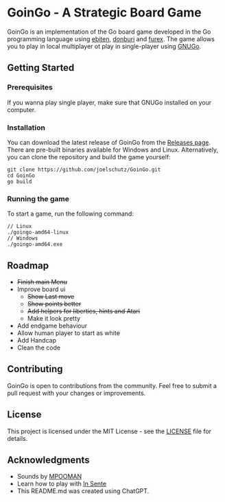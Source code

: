 # GoinGo - A Strategic Board Game

GoinGo is an implementation of the Go board game developed in the Go programming language using [ebiten](https://github.com/hajimehoshi/ebiten), [donburi](https://github.com/yohamta/donburi) and [furex](https://github.com/yohamta/furex). The game allows you to play in local multiplayer ot play in single-player using [GNUGo](https://www.gnu.org/software/gnugo/).

## Getting Started

### Prerequisites

If you wanna play single player, make sure that GNUGo installed on your computer.

### Installation

You can download the latest release of GoinGo from the [Releases page](https://github.com/joelschutz/GoinGo/releases). There are pre-built binaries available for Windows and Linux. Alternatively, you can clone the repository and build the game yourself:

```
git clone https://github.com/joelschutz/GoinGo.git
cd GoinGo
go build
```

### Running the game

To start a game, run the following command:

```
// Linux
./goingo-amd64-linux
// Windows
./goingo-amd64.exe
```

## Roadmap
 - ~~Finish main Menu~~
 - Improve board ui
   - ~~Show Last move~~
   - ~~Show points better~~
   - ~~Add helpers for liberties, hints and Atari~~
   - Make it look pretty
 - Add endgame behaviour
 - Allow human player to start as white
 - Add Handcap
 - Clean the code

## Contributing

GoinGo is open to contributions from the community. Feel free to submit a pull request with your changes or improvements.

## License

This project is licensed under the MIT License - see the [LICENSE](LICENSE) file for details.

## Acknowledgments

 - Sounds by [MPOOMAN](https://www.youtube.com/channel/UCNEIrnARXCFNpVWZlwg2pzg) 
 - Learn how to play with [In Sente](https://www.youtube.com/watch?v=NJ9QIiWgLWw)
 - This README.md was created using ChatGPT.
